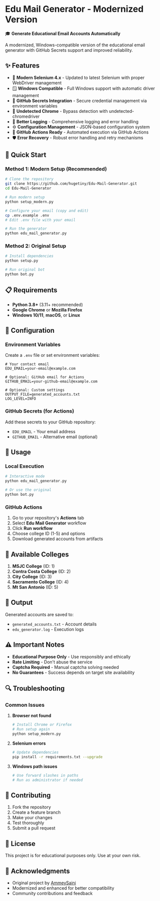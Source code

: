 # Edu Mail Generator - Modernized Version

🎓 **Generate Educational Email Accounts Automatically**

A modernized, Windows-compatible version of the educational email generator with GitHub Secrets support and improved reliability.

## ✨ Features

- 🔧 **Modern Selenium 4.x** - Updated to latest Selenium with proper WebDriver management
- 🪟 **Windows Compatible** - Full Windows support with automatic driver management
- 🔐 **GitHub Secrets Integration** - Secure credential management via environment variables
- 🤖 **Undetected Chrome** - Bypass detection with undetected-chromedriver
- 📝 **Better Logging** - Comprehensive logging and error handling
- ⚙️ **Configuration Management** - JSON-based configuration system
- 🚀 **GitHub Actions Ready** - Automated execution via GitHub Actions
- 🛡️ **Error Recovery** - Robust error handling and retry mechanisms

## 🚀 Quick Start

### Method 1: Modern Setup (Recommended)

```bash
# Clone the repository
git clone https://github.com/hugetiny/Edu-Mail-Generator.git
cd Edu-Mail-Generator

# Run modern setup
python setup_modern.py

# Configure your email (copy and edit)
cp .env.example .env
# Edit .env file with your email

# Run the generator
python edu_mail_generator.py
```

### Method 2: Original Setup

```bash
# Install dependencies
python setup.py

# Run original bot
python bot.py
```

## 📋 Requirements

- **Python 3.8+** (3.11+ recommended)
- **Google Chrome** or **Mozilla Firefox**
- **Windows 10/11**, **macOS**, or **Linux**

## 🔧 Configuration

### Environment Variables

Create a `.env` file or set environment variables:

```env
# Your contact email
EDU_EMAIL=your-email@example.com

# Optional: GitHub email for Actions
GITHUB_EMAIL=your-github-email@example.com

# Optional: Custom settings
OUTPUT_FILE=generated_accounts.txt
LOG_LEVEL=INFO
```

### GitHub Secrets (for Actions)

Add these secrets to your GitHub repository:

- `EDU_EMAIL` - Your email address
- `GITHUB_EMAIL` - Alternative email (optional)

## 🎯 Usage

### Local Execution

```bash
# Interactive mode
python edu_mail_generator.py

# Or use the original
python bot.py
```

### GitHub Actions

1. Go to your repository's **Actions** tab
2. Select **Edu Mail Generator** workflow
3. Click **Run workflow**
4. Choose college ID (1-5) and options
5. Download generated accounts from artifacts

## 🏫 Available Colleges

1. **MSJC College** (ID: 1)
2. **Contra Costa College** (ID: 2)
3. **City College** (ID: 3)
4. **Sacramento College** (ID: 4)
5. **Mt San Antonio** (ID: 5)

## 📁 Output

Generated accounts are saved to:
- `generated_accounts.txt` - Account details
- `edu_generator.log` - Execution logs

## ⚠️ Important Notes

- **Educational Purpose Only** - Use responsibly and ethically
- **Rate Limiting** - Don't abuse the service
- **Captcha Required** - Manual captcha solving needed
- **No Guarantees** - Success depends on target site availability

## 🔍 Troubleshooting

### Common Issues

1. **Browser not found**
   ```bash
   # Install Chrome or Firefox
   # Run setup again
   python setup_modern.py
   ```

2. **Selenium errors**
   ```bash
   # Update dependencies
   pip install -r requirements.txt --upgrade
   ```

3. **Windows path issues**
   ```bash
   # Use forward slashes in paths
   # Run as administrator if needed
   ```

## 🤝 Contributing

1. Fork the repository
2. Create a feature branch
3. Make your changes
4. Test thoroughly
5. Submit a pull request

## 📄 License

This project is for educational purposes only. Use at your own risk.

## 🙏 Acknowledgments

- Original project by [AmmeySaini](https://github.com/AmmeySaini)
- Modernized and enhanced for better compatibility
- Community contributions and feedback
